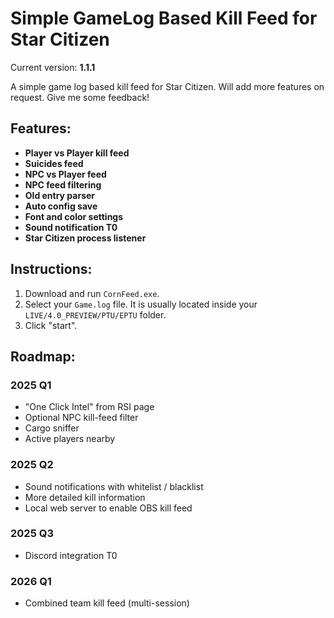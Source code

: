# Simple GameLog Based Kill Feed for Star Citizen

Current version: **1.1.1**

A simple game log based kill feed for Star Citizen. Will add more features on request. Give me some feedback!

## Features:

- **Player vs Player kill feed**
- **Suicides feed**
- **NPC vs Player feed**
- **NPC feed filtering**
- **Old entry parser**
- **Auto config save**
- **Font and color settings**
- **Sound notification T0**
- **Star Citizen process listener**

## Instructions:

1. Download and run `CornFeed.exe`.
2. Select your `Game.log` file. It is usually located inside your `LIVE/4.0_PREVIEW/PTU/EPTU` folder.
3. Click "start".

## Roadmap:

### 2025 Q1
- "One Click Intel" from RSI page
- Optional NPC kill-feed filter
- Cargo sniffer
- Active players nearby

### 2025 Q2
- Sound notifications with whitelist / blacklist
- More detailed kill information
- Local web server to enable OBS kill feed

### 2025 Q3
- Discord integration T0

### 2026 Q1
- Combined team kill feed (multi-session)

